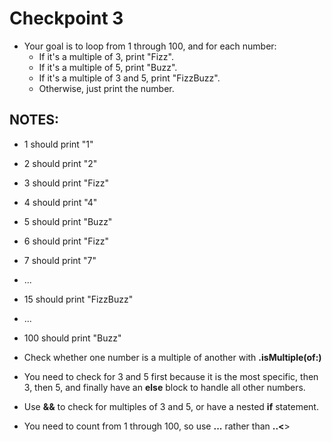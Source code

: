 # Checkpoint 3
- Your goal is to loop from 1 through 100, and for each number:
    - If it's a multiple of 3, print "Fizz".
    - If it's a multiple of 5, print "Buzz".
    - If it's a multiple of 3 and 5, print "FizzBuzz".
    - Otherwise, just print the number.

## NOTES:
- 1 should print "1"
- 2 should print "2"
- 3 should print "Fizz"
- 4 should print "4"
- 5 should print "Buzz"
- 6 should print "Fizz"
- 7 should print "7"
- ...
- 15 should print "FizzBuzz"
- ...
- 100 should print "Buzz"

- Check whether one number is a multiple of another with **.isMultiple(of:)**
- You need to check for 3 and 5 first because it is the most specific, then 3, then 5, and finally have an **else** block to handle all other numbers.
- Use **&&** to check for multiples of 3 and 5, or have a nested **if** statement.
- You need to count from 1 through 100, so use **...** rather than **..<**>